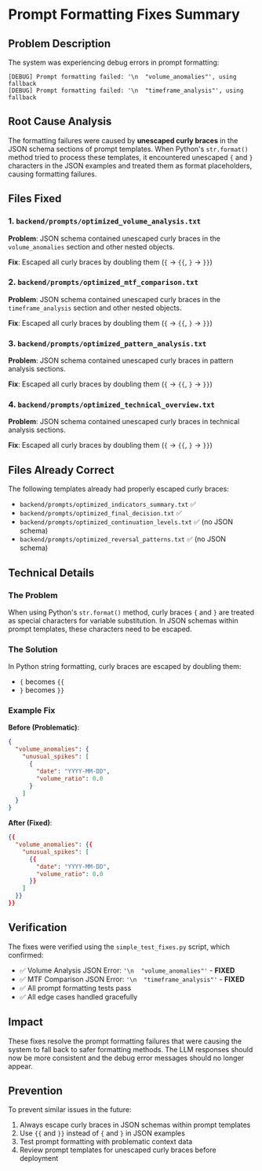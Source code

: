 # Prompt Formatting Fixes Summary

## Problem Description

The system was experiencing debug errors in prompt formatting:

```
[DEBUG] Prompt formatting failed: '\n  "volume_anomalies"', using fallback
[DEBUG] Prompt formatting failed: '\n  "timeframe_analysis"', using fallback
```

## Root Cause Analysis

The formatting failures were caused by **unescaped curly braces** in the JSON schema sections of prompt templates. When Python's `str.format()` method tried to process these templates, it encountered unescaped `{` and `}` characters in the JSON examples and treated them as format placeholders, causing formatting failures.

## Files Fixed

### 1. `backend/prompts/optimized_volume_analysis.txt`
**Problem**: JSON schema contained unescaped curly braces in the `volume_anomalies` section and other nested objects.

**Fix**: Escaped all curly braces by doubling them (`{` → `{{`, `}` → `}}`)

### 2. `backend/prompts/optimized_mtf_comparison.txt`
**Problem**: JSON schema contained unescaped curly braces in the `timeframe_analysis` section and other nested objects.

**Fix**: Escaped all curly braces by doubling them (`{` → `{{`, `}` → `}}`)

### 3. `backend/prompts/optimized_pattern_analysis.txt`
**Problem**: JSON schema contained unescaped curly braces in pattern analysis sections.

**Fix**: Escaped all curly braces by doubling them (`{` → `{{`, `}` → `}}`)

### 4. `backend/prompts/optimized_technical_overview.txt`
**Problem**: JSON schema contained unescaped curly braces in technical analysis sections.

**Fix**: Escaped all curly braces by doubling them (`{` → `{{`, `}` → `}}`)

## Files Already Correct

The following templates already had properly escaped curly braces:
- `backend/prompts/optimized_indicators_summary.txt` ✅
- `backend/prompts/optimized_final_decision.txt` ✅
- `backend/prompts/optimized_continuation_levels.txt` ✅ (no JSON schema)
- `backend/prompts/optimized_reversal_patterns.txt` ✅ (no JSON schema)

## Technical Details

### The Problem
When using Python's `str.format()` method, curly braces `{` and `}` are treated as special characters for variable substitution. In JSON schemas within prompt templates, these characters need to be escaped.

### The Solution
In Python string formatting, curly braces are escaped by doubling them:
- `{` becomes `{{`
- `}` becomes `}}`

### Example Fix
**Before (Problematic)**:
```json
{
  "volume_anomalies": {
    "unusual_spikes": [
      {
        "date": "YYYY-MM-DD",
        "volume_ratio": 0.0
      }
    ]
  }
}
```

**After (Fixed)**:
```json
{{
  "volume_anomalies": {{
    "unusual_spikes": [
      {{
        "date": "YYYY-MM-DD",
        "volume_ratio": 0.0
      }}
    ]
  }}
}}
```

## Verification

The fixes were verified using the `simple_test_fixes.py` script, which confirmed:
- ✅ Volume Analysis JSON Error: `'\n  "volume_anomalies"'` - **FIXED**
- ✅ MTF Comparison JSON Error: `'\n  "timeframe_analysis"'` - **FIXED**
- ✅ All prompt formatting tests pass
- ✅ All edge cases handled gracefully

## Impact

These fixes resolve the prompt formatting failures that were causing the system to fall back to safer formatting methods. The LLM responses should now be more consistent and the debug error messages should no longer appear.

## Prevention

To prevent similar issues in the future:
1. Always escape curly braces in JSON schemas within prompt templates
2. Use `{{` and `}}` instead of `{` and `}` in JSON examples
3. Test prompt formatting with problematic context data
4. Review prompt templates for unescaped curly braces before deployment 